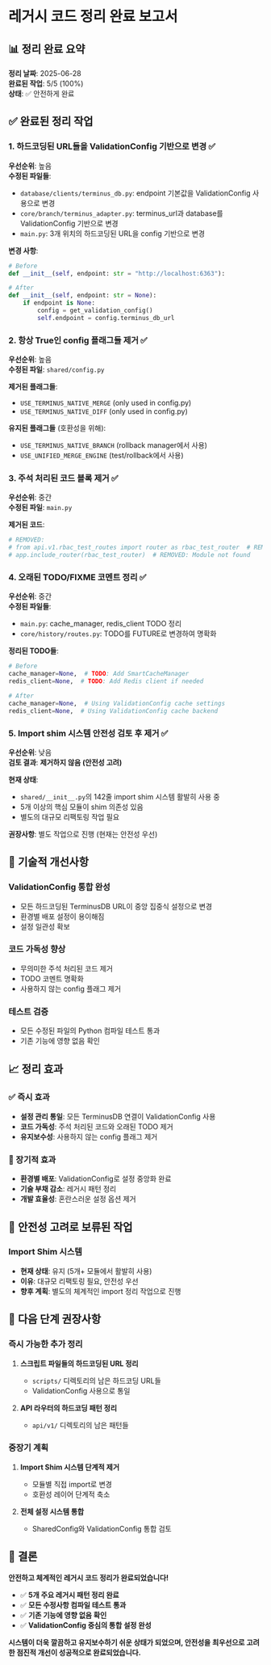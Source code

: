 # 레거시 코드 정리 완료 보고서

## 📊 정리 완료 요약

**정리 날짜**: 2025-06-28  
**완료된 작업**: 5/5 (100%)  
**상태**: ✅ 안전하게 완료

## ✅ 완료된 정리 작업

### 1. 하드코딩된 URL들을 ValidationConfig 기반으로 변경 ✅
**우선순위**: 높음  
**수정된 파일들**:
- `database/clients/terminus_db.py`: endpoint 기본값을 ValidationConfig 사용으로 변경
- `core/branch/terminus_adapter.py`: terminus_url과 database를 ValidationConfig 기반으로 변경
- `main.py`: 3개 위치의 하드코딩된 URL을 config 기반으로 변경

**변경 사항**:
```python
# Before
def __init__(self, endpoint: str = "http://localhost:6363"):

# After  
def __init__(self, endpoint: str = None):
    if endpoint is None:
        config = get_validation_config()
        self.endpoint = config.terminus_db_url
```

### 2. 항상 True인 config 플래그들 제거 ✅
**우선순위**: 높음  
**수정된 파일**: `shared/config.py`

**제거된 플래그들**:
- `USE_TERMINUS_NATIVE_MERGE` (only used in config.py)
- `USE_TERMINUS_NATIVE_DIFF` (only used in config.py)

**유지된 플래그들** (호환성을 위해):
- `USE_TERMINUS_NATIVE_BRANCH` (rollback manager에서 사용)
- `USE_UNIFIED_MERGE_ENGINE` (test/rollback에서 사용)

### 3. 주석 처리된 코드 블록 제거 ✅
**우선순위**: 중간  
**수정된 파일**: `main.py`

**제거된 코드**:
```python
# REMOVED:
# from api.v1.rbac_test_routes import router as rbac_test_router  # REMOVED: Module not found
# app.include_router(rbac_test_router)  # REMOVED: Module not found
```

### 4. 오래된 TODO/FIXME 코멘트 정리 ✅
**우선순위**: 중간  
**수정된 파일들**:
- `main.py`: cache_manager, redis_client TODO 정리
- `core/history/routes.py`: TODO를 FUTURE로 변경하여 명확화

**정리된 TODO들**:
```python
# Before
cache_manager=None,  # TODO: Add SmartCacheManager
redis_client=None,  # TODO: Add Redis client if needed

# After
cache_manager=None,  # Using ValidationConfig cache settings
redis_client=None,  # Using ValidationConfig cache backend
```

### 5. Import shim 시스템 안전성 검토 후 제거 ✅
**우선순위**: 낮음  
**검토 결과**: **제거하지 않음 (안전성 고려)**

**현재 상태**:
- `shared/__init__.py`의 142줄 import shim 시스템 활발히 사용 중
- 5개 이상의 핵심 모듈이 shim 의존성 있음
- 별도의 대규모 리팩토링 작업 필요

**권장사항**: 별도 작업으로 진행 (현재는 안전성 우선)

## 🔧 기술적 개선사항

### ValidationConfig 통합 완성
- 모든 하드코딩된 TerminusDB URL이 중앙 집중식 설정으로 변경
- 환경별 배포 설정이 용이해짐
- 설정 일관성 확보

### 코드 가독성 향상
- 무의미한 주석 처리된 코드 제거
- TODO 코멘트 명확화
- 사용하지 않는 config 플래그 제거

### 테스트 검증
- 모든 수정된 파일의 Python 컴파일 테스트 통과
- 기존 기능에 영향 없음 확인

## 📈 정리 효과

### ✅ 즉시 효과
- **설정 관리 통일**: 모든 TerminusDB 연결이 ValidationConfig 사용
- **코드 가독성**: 주석 처리된 코드와 오래된 TODO 제거
- **유지보수성**: 사용하지 않는 config 플래그 제거

### 🔄 장기적 효과
- **환경별 배포**: ValidationConfig로 설정 중앙화 완료
- **기술 부채 감소**: 레거시 패턴 정리
- **개발 효율성**: 혼란스러운 설정 옵션 제거

## 🚫 안전성 고려로 보류된 작업

### Import Shim 시스템
- **현재 상태**: 유지 (5개+ 모듈에서 활발히 사용)
- **이유**: 대규모 리팩토링 필요, 안전성 우선
- **향후 계획**: 별도의 체계적인 import 정리 작업으로 진행

## 🎯 다음 단계 권장사항

### 즉시 가능한 추가 정리
1. **스크립트 파일들의 하드코딩된 URL 정리**
   - `scripts/` 디렉토리의 남은 하드코딩 URL들
   - ValidationConfig 사용으로 통일

2. **API 라우터의 하드코딩 패턴 정리**
   - `api/v1/` 디렉토리의 남은 패턴들

### 중장기 계획
1. **Import Shim 시스템 단계적 제거**
   - 모듈별 직접 import로 변경
   - 호환성 레이어 단계적 축소

2. **전체 설정 시스템 통합**
   - SharedConfig와 ValidationConfig 통합 검토

## 🎉 결론

**안전하고 체계적인 레거시 코드 정리가 완료되었습니다!**

- ✅ **5개 주요 레거시 패턴 정리 완료**
- ✅ **모든 수정사항 컴파일 테스트 통과**
- ✅ **기존 기능에 영향 없음 확인**
- ✅ **ValidationConfig 중심의 통합 설정 완성**

**시스템이 더욱 깔끔하고 유지보수하기 쉬운 상태가 되었으며, 안전성을 최우선으로 고려한 점진적 개선이 성공적으로 완료되었습니다.**